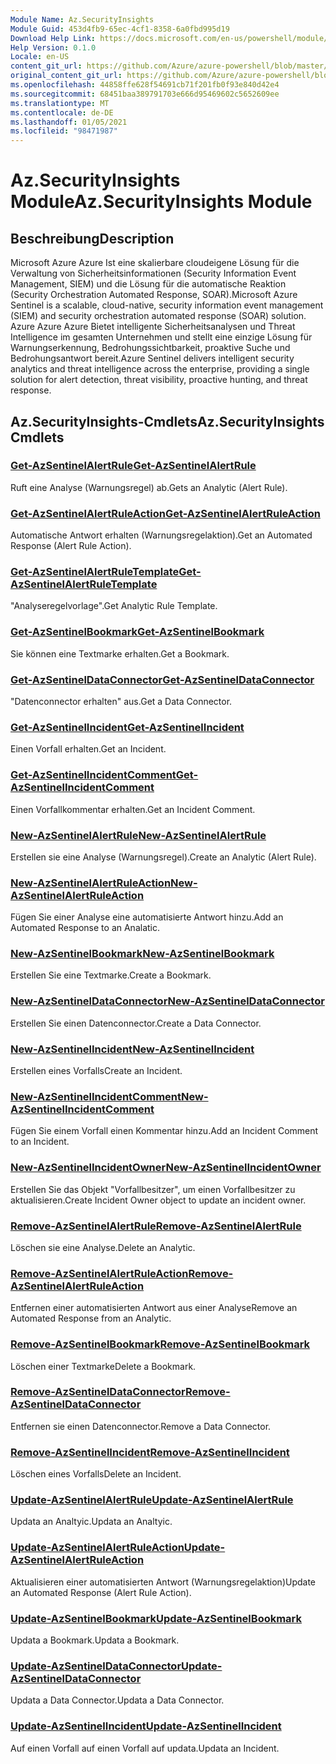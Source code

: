 ```yaml
---
Module Name: Az.SecurityInsights
Module Guid: 453d4fb9-65ec-4cf1-8358-6a0fbd995d19
Download Help Link: https://docs.microsoft.com/en-us/powershell/module/az.securityinsights
Help Version: 0.1.0
Locale: en-US
content_git_url: https://github.com/Azure/azure-powershell/blob/master/src/SecurityInsights/SecurityInsights/help/Az.SecurityInsights.md
original_content_git_url: https://github.com/Azure/azure-powershell/blob/master/src/SecurityInsights/SecurityInsights/help/Az.SecurityInsights.md
ms.openlocfilehash: 44858ffe628f54691cb71f201fb0f93e840d42e4
ms.sourcegitcommit: 68451baa389791703e666d95469602c5652609ee
ms.translationtype: MT
ms.contentlocale: de-DE
ms.lasthandoff: 01/05/2021
ms.locfileid: "98471987"
---
```

# <span data-ttu-id="32392-101">Az.SecurityInsights Module</span><span class="sxs-lookup"><span data-stu-id="32392-101">Az.SecurityInsights Module</span></span>
## <span data-ttu-id="32392-102">Beschreibung</span><span class="sxs-lookup"><span data-stu-id="32392-102">Description</span></span>
<span data-ttu-id="32392-103">Microsoft Azure Azure Ist eine skalierbare cloudeigene Lösung für die Verwaltung von Sicherheitsinformationen (Security Information Event Management, SIEM) und die Lösung für die automatische Reaktion (Security Orchestration Automated Response, SOAR).</span><span class="sxs-lookup"><span data-stu-id="32392-103">Microsoft Azure Sentinel is a scalable, cloud-native, security information event management (SIEM) and security orchestration automated response (SOAR) solution.</span></span> <span data-ttu-id="32392-104">Azure Azure Azure Bietet intelligente Sicherheitsanalysen und Threat Intelligence im gesamten Unternehmen und stellt eine einzige Lösung für Warnungserkennung, Bedrohungssichtbarkeit, proaktive Suche und Bedrohungsantwort bereit.</span><span class="sxs-lookup"><span data-stu-id="32392-104">Azure Sentinel delivers intelligent security analytics and threat intelligence across the enterprise, providing a single solution for alert detection, threat visibility, proactive hunting, and threat response.</span></span>

## <span data-ttu-id="32392-105">Az.SecurityInsights-Cmdlets</span><span class="sxs-lookup"><span data-stu-id="32392-105">Az.SecurityInsights Cmdlets</span></span>
### [<span data-ttu-id="32392-106">Get-AzSentinelAlertRule</span><span class="sxs-lookup"><span data-stu-id="32392-106">Get-AzSentinelAlertRule</span></span>](Get-AzSentinelAlertRule.md)
<span data-ttu-id="32392-107">Ruft eine Analyse (Warnungsregel) ab.</span><span class="sxs-lookup"><span data-stu-id="32392-107">Gets an Analytic (Alert Rule).</span></span>

### [<span data-ttu-id="32392-108">Get-AzSentinelAlertRuleAction</span><span class="sxs-lookup"><span data-stu-id="32392-108">Get-AzSentinelAlertRuleAction</span></span>](Get-AzSentinelAlertRuleAction.md)
<span data-ttu-id="32392-109">Automatische Antwort erhalten (Warnungsregelaktion).</span><span class="sxs-lookup"><span data-stu-id="32392-109">Get an Automated Response (Alert Rule Action).</span></span>

### [<span data-ttu-id="32392-110">Get-AzSentinelAlertRuleTemplate</span><span class="sxs-lookup"><span data-stu-id="32392-110">Get-AzSentinelAlertRuleTemplate</span></span>](Get-AzSentinelAlertRuleTemplate.md)
<span data-ttu-id="32392-111">"Analyseregelvorlage".</span><span class="sxs-lookup"><span data-stu-id="32392-111">Get Analytic Rule Template.</span></span>

### [<span data-ttu-id="32392-112">Get-AzSentinelBookmark</span><span class="sxs-lookup"><span data-stu-id="32392-112">Get-AzSentinelBookmark</span></span>](Get-AzSentinelBookmark.md)
<span data-ttu-id="32392-113">Sie können eine Textmarke erhalten.</span><span class="sxs-lookup"><span data-stu-id="32392-113">Get a Bookmark.</span></span>

### [<span data-ttu-id="32392-114">Get-AzSentinelDataConnector</span><span class="sxs-lookup"><span data-stu-id="32392-114">Get-AzSentinelDataConnector</span></span>](Get-AzSentinelDataConnector.md)
<span data-ttu-id="32392-115">"Datenconnector erhalten" aus.</span><span class="sxs-lookup"><span data-stu-id="32392-115">Get a Data Connector.</span></span>

### [<span data-ttu-id="32392-116">Get-AzSentinelIncident</span><span class="sxs-lookup"><span data-stu-id="32392-116">Get-AzSentinelIncident</span></span>](Get-AzSentinelIncident.md)
<span data-ttu-id="32392-117">Einen Vorfall erhalten.</span><span class="sxs-lookup"><span data-stu-id="32392-117">Get an Incident.</span></span>

### [<span data-ttu-id="32392-118">Get-AzSentinelIncidentComment</span><span class="sxs-lookup"><span data-stu-id="32392-118">Get-AzSentinelIncidentComment</span></span>](Get-AzSentinelIncidentComment.md)
<span data-ttu-id="32392-119">Einen Vorfallkommentar erhalten.</span><span class="sxs-lookup"><span data-stu-id="32392-119">Get an Incident Comment.</span></span>

### [<span data-ttu-id="32392-120">New-AzSentinelAlertRule</span><span class="sxs-lookup"><span data-stu-id="32392-120">New-AzSentinelAlertRule</span></span>](New-AzSentinelAlertRule.md)
<span data-ttu-id="32392-121">Erstellen sie eine Analyse (Warnungsregel).</span><span class="sxs-lookup"><span data-stu-id="32392-121">Create an Analytic (Alert Rule).</span></span>

### [<span data-ttu-id="32392-122">New-AzSentinelAlertRuleAction</span><span class="sxs-lookup"><span data-stu-id="32392-122">New-AzSentinelAlertRuleAction</span></span>](New-AzSentinelAlertRuleAction.md)
<span data-ttu-id="32392-123">Fügen Sie einer Analyse eine automatisierte Antwort hinzu.</span><span class="sxs-lookup"><span data-stu-id="32392-123">Add an Automated Response to an Analatic.</span></span>

### [<span data-ttu-id="32392-124">New-AzSentinelBookmark</span><span class="sxs-lookup"><span data-stu-id="32392-124">New-AzSentinelBookmark</span></span>](New-AzSentinelBookmark.md)
<span data-ttu-id="32392-125">Erstellen Sie eine Textmarke.</span><span class="sxs-lookup"><span data-stu-id="32392-125">Create a Bookmark.</span></span>

### [<span data-ttu-id="32392-126">New-AzSentinelDataConnector</span><span class="sxs-lookup"><span data-stu-id="32392-126">New-AzSentinelDataConnector</span></span>](New-AzSentinelDataConnector.md)
<span data-ttu-id="32392-127">Erstellen Sie einen Datenconnector.</span><span class="sxs-lookup"><span data-stu-id="32392-127">Create a Data Connector.</span></span>

### [<span data-ttu-id="32392-128">New-AzSentinelIncident</span><span class="sxs-lookup"><span data-stu-id="32392-128">New-AzSentinelIncident</span></span>](New-AzSentinelIncident.md)
<span data-ttu-id="32392-129">Erstellen eines Vorfalls</span><span class="sxs-lookup"><span data-stu-id="32392-129">Create an Incident.</span></span>

### [<span data-ttu-id="32392-130">New-AzSentinelIncidentComment</span><span class="sxs-lookup"><span data-stu-id="32392-130">New-AzSentinelIncidentComment</span></span>](New-AzSentinelIncidentComment.md)
<span data-ttu-id="32392-131">Fügen Sie einem Vorfall einen Kommentar hinzu.</span><span class="sxs-lookup"><span data-stu-id="32392-131">Add an Incident Comment to an Incident.</span></span>

### [<span data-ttu-id="32392-132">New-AzSentinelIncidentOwner</span><span class="sxs-lookup"><span data-stu-id="32392-132">New-AzSentinelIncidentOwner</span></span>](New-AzSentinelIncidentOwner.md)
<span data-ttu-id="32392-133">Erstellen Sie das Objekt "Vorfallbesitzer", um einen Vorfallbesitzer zu aktualisieren.</span><span class="sxs-lookup"><span data-stu-id="32392-133">Create Incident Owner object to update an incident owner.</span></span>

### [<span data-ttu-id="32392-134">Remove-AzSentinelAlertRule</span><span class="sxs-lookup"><span data-stu-id="32392-134">Remove-AzSentinelAlertRule</span></span>](Remove-AzSentinelAlertRule.md)
<span data-ttu-id="32392-135">Löschen sie eine Analyse.</span><span class="sxs-lookup"><span data-stu-id="32392-135">Delete an Analytic.</span></span>

### [<span data-ttu-id="32392-136">Remove-AzSentinelAlertRuleAction</span><span class="sxs-lookup"><span data-stu-id="32392-136">Remove-AzSentinelAlertRuleAction</span></span>](Remove-AzSentinelAlertRuleAction.md)
<span data-ttu-id="32392-137">Entfernen einer automatisierten Antwort aus einer Analyse</span><span class="sxs-lookup"><span data-stu-id="32392-137">Remove an Automated Response from an Analytic.</span></span>

### [<span data-ttu-id="32392-138">Remove-AzSentinelBookmark</span><span class="sxs-lookup"><span data-stu-id="32392-138">Remove-AzSentinelBookmark</span></span>](Remove-AzSentinelBookmark.md)
<span data-ttu-id="32392-139">Löschen einer Textmarke</span><span class="sxs-lookup"><span data-stu-id="32392-139">Delete a Bookmark.</span></span>

### [<span data-ttu-id="32392-140">Remove-AzSentinelDataConnector</span><span class="sxs-lookup"><span data-stu-id="32392-140">Remove-AzSentinelDataConnector</span></span>](Remove-AzSentinelDataConnector.md)
<span data-ttu-id="32392-141">Entfernen sie einen Datenconnector.</span><span class="sxs-lookup"><span data-stu-id="32392-141">Remove a Data Connector.</span></span>

### [<span data-ttu-id="32392-142">Remove-AzSentinelIncident</span><span class="sxs-lookup"><span data-stu-id="32392-142">Remove-AzSentinelIncident</span></span>](Remove-AzSentinelIncident.md)
<span data-ttu-id="32392-143">Löschen eines Vorfalls</span><span class="sxs-lookup"><span data-stu-id="32392-143">Delete an Incident.</span></span>

### [<span data-ttu-id="32392-144">Update-AzSentinelAlertRule</span><span class="sxs-lookup"><span data-stu-id="32392-144">Update-AzSentinelAlertRule</span></span>](Update-AzSentinelAlertRule.md)
<span data-ttu-id="32392-145">Updata an Analtyic.</span><span class="sxs-lookup"><span data-stu-id="32392-145">Updata an Analtyic.</span></span>

### [<span data-ttu-id="32392-146">Update-AzSentinelAlertRuleAction</span><span class="sxs-lookup"><span data-stu-id="32392-146">Update-AzSentinelAlertRuleAction</span></span>](Update-AzSentinelAlertRuleAction.md)
<span data-ttu-id="32392-147">Aktualisieren einer automatisierten Antwort (Warnungsregelaktion)</span><span class="sxs-lookup"><span data-stu-id="32392-147">Update an Automated Response (Alert Rule Action).</span></span>

### [<span data-ttu-id="32392-148">Update-AzSentinelBookmark</span><span class="sxs-lookup"><span data-stu-id="32392-148">Update-AzSentinelBookmark</span></span>](Update-AzSentinelBookmark.md)
<span data-ttu-id="32392-149">Updata a Bookmark.</span><span class="sxs-lookup"><span data-stu-id="32392-149">Updata a Bookmark.</span></span>

### [<span data-ttu-id="32392-150">Update-AzSentinelDataConnector</span><span class="sxs-lookup"><span data-stu-id="32392-150">Update-AzSentinelDataConnector</span></span>](Update-AzSentinelDataConnector.md)
<span data-ttu-id="32392-151">Updata a Data Connector.</span><span class="sxs-lookup"><span data-stu-id="32392-151">Updata a Data Connector.</span></span>

### [<span data-ttu-id="32392-152">Update-AzSentinelIncident</span><span class="sxs-lookup"><span data-stu-id="32392-152">Update-AzSentinelIncident</span></span>](Update-AzSentinelIncident.md)
<span data-ttu-id="32392-153">Auf einen Vorfall auf einen Vorfall auf updata.</span><span class="sxs-lookup"><span data-stu-id="32392-153">Updata an Incident.</span></span>
